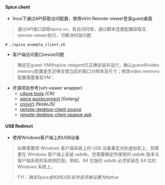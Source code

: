 #### Spice client
* linux下通过API获取访问配置，使用oVirt Remote-viewer登录guest桌面
> 通过API接口获取spice.vv，有访问时效，通过脚本连接配置获取及remote-viewer执行，可解决时效问题
```
# ./spice_example_client.sh
```

* 客户端访问窗口resize问题
> 确定在guest VM中spice-vdagent已正确安装并运行，确认guest中video memory配置是否足够支撑当前的窗口分辨率及尺寸；修改video memory配置需要重启VM；

* 开源项目参考(virt-viewer wrapper)
  * [c4pve tools](https://www.cv4pve-tools.com/)    *[C#]*
  * [spice quickconnect](https://github.com/Elbandi/proxmox-spice-quickconnect)    *[Golang]*
  * [cnovirt](https://github.com/cnovirt/opencc-ovirt-pro-win)    *[NodeJS]*
  * [remote-desktop-client source]()
  * [remote-desktop-client opaque apk](https://napkforpc.com/apk/com.undatech.opaque/)

#### USB Redirect
* 使用Windows客户端上的USB设备
> 如果需要把 Windows 客户端系统上的 USB 设备重定向到虚拟机上，则需要在 Windows 客户端上安装 usbdk。您需要确定所使用的 usbdk 版本与客户端系统的系统相匹配。例如，64 位版的 usbdk 必须安装在 64 位的 Windows 系统上。
>
> FYI：*确定Spice虚机的USB支持选项被设置为Native*
